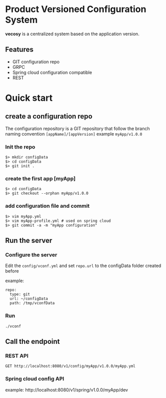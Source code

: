# Product Versioned Configuration System
**vecosy** is a centralized system based on the application version.


## Features
* GIT configuration repo
* GRPC
* Spring cloud configuration compatible
* REST

# Quick start
## create a configuration repo
The configuration repository is a GIT repository that follow the branch naming convention
``[appName]/[appVersion]``
example
``myApp/v1.0.0``

### Init the repo
```shell script
$> mkdir configData
$> cd configData
$> git init .
```
### create the first app [myApp]
```shell script
$> cd configData
$> git checkout --orphan myApp/v1.0.0
```
### add configuration file and commit
```shell script
$> vim myApp.yml
$> vim myApp-profile.yml # used on spring cloud
$> git commit -a -m "myApp configuration"
```

## Run the server
### Configure the server
Edit the `config/vconf.yml` and set `repo.url` to the configData folder created before

example:
```
repo:
  type: git
  url: ~/configData
  path: /tmp/vconfData
```
### Run
```shell script
./vconf
```
## Call the endpoint
### REST API
```shell script
GET http://localhost:8080/v1/config/myApp/v1.0.0/myApp.yml
```
### Spring cloud config API
example: http://localhost:8080/v1/spring/v1.0.0/myApp/dev
